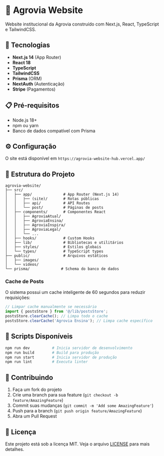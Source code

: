 # 🌾 Agrovia Website

Website institucional da Agrovia construído com Next.js, React, TypeScript e TailwindCSS.

## 🚀 Tecnologias

- **Next.js 14** (App Router)
- **React 18**
- **TypeScript**
- **TailwindCSS**
- **Prisma** (ORM)
- **NextAuth** (Autenticação)
- **Stripe** (Pagamentos)

## 📋 Pré-requisitos

- Node.js 18+ 
- npm ou yarn
- Banco de dados compatível com Prisma

## ⚙️ Configuração

O site está disponível em `https://agrovia-website-hub.vercel.app/`

## 📁 Estrutura do Projeto

```
agrovia-website/
├── src/
│   ├── app/              # App Router (Next.js 14)
│   │   ├── (site)/       # Rotas públicas
│   │   ├── api/          # API Routes
│   │   └── post/         # Páginas de posts
│   ├── components/       # Componentes React
│   │   ├── AgroviaAtual/
│   │   ├── AgroviaEnsina/
│   │   ├── AgroviaInspira/
│   │   ├── AgroviaLegal/
│   │   └── ...
│   ├── hooks/            # Custom Hooks
│   ├── lib/              # Bibliotecas e utilitários
│   ├── styles/           # Estilos globais
│   └── types/            # TypeScript types
├── public/               # Arquivos estáticos
│   ├── images/
│   └── videos/
└── prisma/              # Schema do banco de dados
```

### Cache de Posts

O sistema possui um cache inteligente de 60 segundos para reduzir requisições:

```typescript
// Limpar cache manualmente se necessário
import { postsStore } from '@/lib/postsStore';
postsStore.clearCache(); // Limpa todo o cache
postsStore.clearCache('Agrovia Ensina'); // Limpa cache específico
```

## 📝 Scripts Disponíveis

```bash
npm run dev          # Inicia servidor de desenvolvimento
npm run build        # Build para produção
npm run start        # Inicia servidor de produção
npm run lint         # Executa linter
```

## 🤝 Contribuindo

1. Faça um fork do projeto
2. Crie uma branch para sua feature (`git checkout -b feature/AmazingFeature`)
3. Commit suas mudanças (`git commit -m 'Add some AmazingFeature'`)
4. Push para a branch (`git push origin feature/AmazingFeature`)
5. Abra um Pull Request

## 📄 Licença

Este projeto está sob a licença MIT. Veja o arquivo [LICENSE](LICENSE) para mais detalhes.

